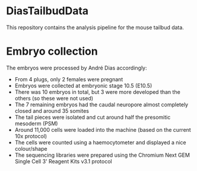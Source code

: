 # DiasTailbudData

This repository contains the analysis pipeline for the mouse tailbud data.

# Embryo collection

The embryos were processed by André Dias accordingly:

* From 4 plugs, only 2 females were pregnant
* Embryos were collected at embryonic stage 10.5 (E10.5)
* There was 10 embryos in total, but 3 were more developed than the others (so these were not used)
* The 7 remaining embryos had the caudal neuropore almost completely closed and around 35 somites
* The tail pieces were isolated and cut around half the presomitic mesoderm (PSM)
* Around 11,000 cells were loaded into the machine (based on the current 10x protocol)
* The cells were counted using a haemocytometer and displayed a nice colour/shape
* The sequencing libraries were prepared using the Chromium Next GEM Single Cell 3' Reagent Kits v3.1 protocol